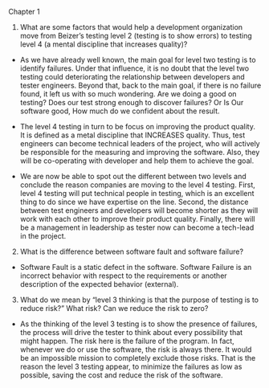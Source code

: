 Chapter 1
1.	What are some factors that would help a development organization move from Beizer’s testing level 2 (testing is to show errors) to testing level 4 (a mental discipline that increases quality)?

-	As we have already well known, the main goal for level two testing is to identify failures. Under that influence, it is no doubt that the level two testing could deteriorating the relationship between developers and tester engineers. Beyond that, back to the main goal, if there is no failure found, it left us with so much wondering. Are we doing a good on testing? Does our test strong enough to discover failures? Or Is Our software good, How much do we confident about the result.

-	The level 4 testing in turn to be focus on improving the product quality. It is defined as a metal discipline that INCREASES quality. Thus, test engineers can become technical leaders of the project, who will actively be responsible for the measuring and improving the software. Also, they will be co-operating with developer and help them to achieve the goal.

-	We are now be able to spot out the different between two levels and conclude the reason companies are moving to the level 4 testing. First, level 4 testing will put technical people in testing, which is an excellent thing to do since we have expertise on the line. Second, the distance between test engineers and developers will become shorter as they will work with each other to improve their product quality. Finally, there will be a management in leadership as tester now can become a tech-lead in the project.


2.	What is the difference between software fault and software failure?

-	Software Fault is a static defect in the software. Software Failure is an incorrect behavior with respect to the requirements or another description of the expected behavior (external).

3.	What do we mean by “level 3 thinking is that the purpose of testing is to reduce risk?”  What risk? Can we reduce the risk to zero?

-	As the thinking of the level 3 testing is to show the presence of failures, the process will drive the tester to think about every possibility that might happen. The risk here is the failure of the program. In fact, whenever we do or use the software, the risk is always there. It would be an impossible mission to completely exclude those risks. That is the reason the level 3 testing appear, to minimize the failures as low as possible, saving the cost and reduce the risk of the software. 


